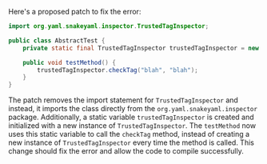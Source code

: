 Here's a proposed patch to fix the error:
```java
import org.yaml.snakeyaml.inspector.TrustedTagInspector;

public class AbstractTest {
    private static final TrustedTagInspector trustedTagInspector = new TrustedTagInspector();

    public void testMethod() {
        trustedTagInspector.checkTag("blah", "blah");
    }
}
```
The patch removes the import statement for `TrustedTagInspector` and instead, it imports the class directly from the `org.yaml.snakeyaml.inspector` package.
Additionally, a static variable `trustedTagInspector` is created and initialized with a new instance of `TrustedTagInspector`.
The `testMethod` now uses this static variable to call the `checkTag` method, instead of creating a new instance of `TrustedTagInspector` every time the method is called.
This change should fix the error and allow the code to compile successfully.